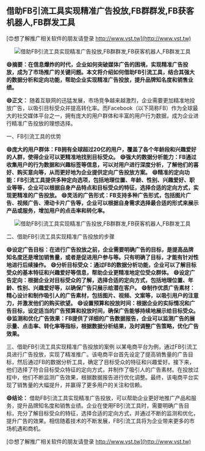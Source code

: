 ## **借助FB引流工具实现精准广告投放,FB群群发,FB获客机器人,FB群发工具**

[😍想了解推广相关软件的朋友请登录 http://www.vst.tw](http://www.vst.tw)

 <center><img src="https://vst.tw/MP4/tuiguang/png/1.png" alt="借助FB引流工具实现精准广告投放,FB群群发,FB获客机器人,FB群发工具"></center>

**😄摘要：在信息爆炸的时代，企业如何突破媒体广告的困境，实现精准广告投放，成为了市场推广的关键问题。本文将介绍如何借助FB引流工具，结合其强大的数据分析和定向功能，帮助企业实现精准广告投放，提升品牌知名度和销售业绩。**

**😄正文：**
随着互联网的迅猛发展，市场竞争越来越激烈，企业需要更加精准地投放广告，以吸引目标受众并提高转化率。而Facebook（以下简称FB）作为全球最大的社交媒体平台之一，拥有庞大的用户群体和丰富的用户行为数据，成为企业进行精准广告投放的理想选择。

一、FB引流工具的优势

**😄庞大的用户群体：FB拥有全球超过20亿的用户，覆盖了各个年龄段和兴趣爱好的人群，使得企业可以更精准地找到目标受众。**
**😄强大的数据分析能力：FB通过收集用户的行为数据和兴趣标签等信息，可以对用户进行深度分析，了解他们的喜好、购买意向等，从而更好地为企业提供定向广告投放方案。**
**😄精准的定向功能：FB引流工具提供多种定向选项，包括地理位置、年龄、性别、兴趣爱好、职业等等，企业可以根据自身产品特点和目标受众的特征，选择合适的定向方式，实现更精准的广告投放。**
**😄灵活的广告形式：FB支持多种广告形式，包括图片广告、视频广告、滑动卡片广告等，企业可以根据自身需求选择最合适的形式来展示产品或服务，增加用户的点击率和转化率。**

 <center><img src="https://vst.tw/MP4/tuiguang/png/1.png" alt="借助FB引流工具实现精准广告投放,FB群群发,FB获客机器人,FB群发工具"></center>

二、借助FB引流工具实现精准广告投放的步骤

**😄设定广告目标：在进行广告投放之前，企业需要明确广告的目标，是提高品牌知名度还是增加销售量，或者是促进用户参与等。只有明确了目标，才能有针对性地进行后续操作。**
**😄分析目标受众：通过FB的数据分析功能，企业可以了解目标受众的基本特征和兴趣爱好等信息，帮助企业更精准地定位受众群体。**
**😄设定广告定向：根据企业对目标受众的了解，选择合适的定向方式，包括地理位置、年龄、性别、兴趣爱好等，以确保广告只展示给潜在客户。**
**😄制作优质广告素材：精心设计和制作吸引人的广告素材，包括图片、视频、文案等，以吸引用户的注意力，并激发他们的购买欲望。**
**😄设置预算和投放时间：根据企业的实际情况和广告目标，设定适当的广告预算和投放时间，确保广告能够持续地展示给目标受众。**
**😄监测和优化广告效果：FB提供了详细的广告数据报告，企业可以监测广告的展示量、点击率、转化率等指标，根据数据分析结果，及时调整广告策略，优化广告效果。**

三、借助FB引流工具实现精准广告投放的案例
以某电商平台为例，通过FB引流工具进行广告投放，实现了精准推广。该电商平台首先设定了提高销售量的广告目标，然后通过FB的数据分析工具，确定了目标受众的特征和兴趣爱好。接下来，他们选择了符合目标受众特征的定向方式，并制作了吸引人的广告素材。在投放过程中，他们不断监测广告效果，根据数据报告进行优化调整。最终，该电商平台实现了销售量的大幅提升，并赢得了更多用户的关注和信赖。

**😄结论：**
借助FB引流工具实现精准广告投放，可以帮助企业更好地推广产品和服务，提升品牌知名度和销售业绩。企业在使用FB引流工具时，需要明确广告目标，充分了解目标受众的特征，选择合适的定向方式，并通过不断的监测和优化，提升广告的效果。相信随着技术的不断发展，FB引流工具将为企业带来更多的市场机遇和商机。

[😍想了解推广相关软件的朋友请登录 http://www.vst.tw](http://www.vst.tw)



